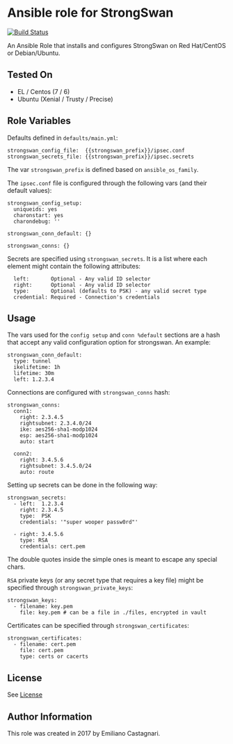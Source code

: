 # Ansible role for StrongSwan

[![Build Status](https://travis-ci.org/torian/ansible-role-strongswan.svg)](https://travis-ci.org/torian/ansible-role-strongswan)

An Ansible Role that installs and configures StrongSwan on Red Hat/CentOS or Debian/Ubuntu.

## Tested On

  * EL / Centos (7 / 6)
  * Ubuntu (Xenial / Trusty / Precise)


## Role Variables

Defaults defined in `defaults/main.yml`:

```
strongswan_config_file:  {{strongswan_prefix}}/ipsec.conf
strongswan_secrets_file: {{strongswan_prefix}}/ipsec.secrets
```

The var `strongswan_prefix` is defined based on `ansible_os_family`.

The `ipsec.conf` file is configured through the following vars (and their default values):

```
strongswan_config_setup:
  uniqueids: yes
  charonstart: yes
  charondebug: ''

strongswan_conn_default: {}

strongswan_conns: {}
```

Secrets are specified using `strongswan_secrets`. It is a list where each
element might contain the following attributes:
```
  left:       Optional - Any valid ID selector
  right:      Optional - Any valid ID selector
  type:       Optional (defaults to PSK) - any valid secret type
  credential: Required - Connection's credentials
```

## Usage

The vars used for the `config setup` and `conn %default` sections are a hash that accept
any valid configuration option for strongswan. An example:

```
strongswan_conn_default:
  type: tunnel
  ikelifetime: 1h
  lifetime: 30m
  left: 1.2.3.4
```

Connections are configured with `strongswan_conns` hash:

```
strongswan_conns:
  conn1:
    right: 2.3.4.5
    rightsubnet: 2.3.4.0/24
    ike: aes256-sha1-modp1024
    esp: aes256-sha1-modp1024
    auto: start

  conn2:
    right: 3.4.5.6
    rightsubnet: 3.4.5.0/24
    auto: route
```

Setting up secrets can be done in the following way:

```
strongswan_secrets:
  - left:  1.2.3.4
    right: 2.3.4.5
    type:  PSK
    credentials: '"super wooper passw0rd"'

  - right: 3.4.5.6
    type: RSA
    credentials: cert.pem
```

The double quotes inside the simple ones is meant to escape any special chars. 

`RSA` private keys (or any secret type that requires a key file) might be specified 
through `strongswan_private_keys`:

```
strongswan_keys:
  - filename: key.pem
    file: key.pem # can be a file in ./files, encrypted in vault
```


Certificates can be specified through `strongswan_certificates`:

```
strongswan_certificates:
  - filename: cert.pem
    file: cert.pem 
    type: certs or cacerts
```

## License

See [License](LICENSE)


## Author Information

This role was created in 2017 by Emiliano Castagnari.

